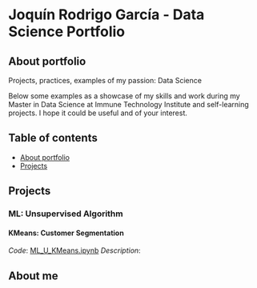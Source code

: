 # Joquín Rodrigo García - Data Science Portfolio

## About portfolio
Projects, practices, examples of my passion: Data Science  

Below some examples as a showcase of my skills and work during my Master in Data Science at Immune Technology Institute and self-learning projects. 
I hope it could be useful and of your interest.

## Table of contents

* [About portfolio](#about-portfolio)
* [Projects](#projects)






## Projects

### ML: Unsupervised Algorithm

#### KMeans: Customer Segmentation
_Code_: [ML_U_KMeans.ipynb](/ML_Unsupervised/KMeans/)
_Description_:



## About me

